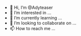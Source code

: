 - 👋 Hi, I’m @Adyteaser
- 👀 I’m interested in ...
- 🌱 I’m currently learning ...
- 💞️ I’m looking to collaborate on ...
- 📫 How to reach me ...

<!---
Adyteaser/Adyteaser is a ✨ special ✨ repository because its `README.md` (this file) appears on your GitHub profile.
You can click the Preview link to take a look at your changes.
--->
